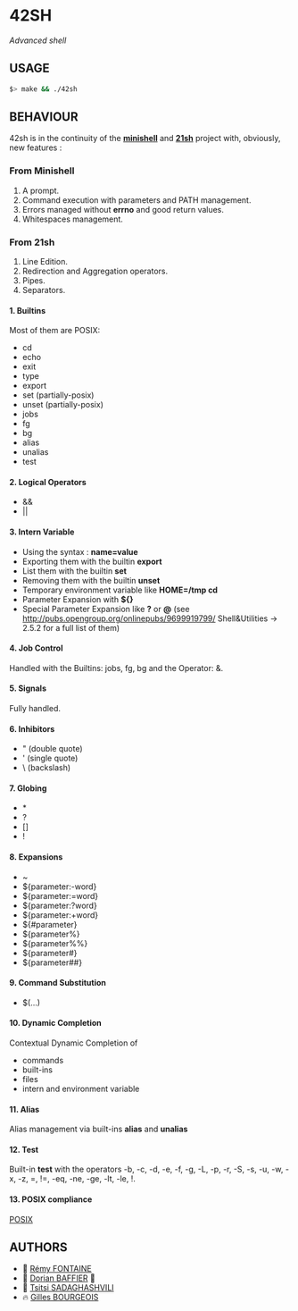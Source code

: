 # 42SH

*Advanced shell*

## USAGE

```sh
$> make && ./42sh
```

## BEHAVIOUR

42sh is in the continuity of the [**minishell**](https://github.com/gbourgeo/42projects/tree/master/minishell) and [**21sh**](https://github.com/gbourgeo/42projects/tree/master/21sh) project with,
obviously, new features :

### From Minishell
1. A prompt.
2. Command execution with parameters and PATH management.
4. Errors managed without **errno** and good return values.
5. Whitespaces management.

### From 21sh
1. Line Edition.
2. Redirection and Aggregation operators.
3. Pipes.
4. Separators.

#### 1. Builtins
Most of them are POSIX:
- cd
- echo
- exit
- type
- export
- set (partially-posix)
- unset (partially-posix)
- jobs
- fg
- bg
- alias
- unalias
- test

#### 2. Logical Operators
- &&
- ||

#### 3. Intern Variable
- Using the syntax : **name=value**
- Exporting them with the builtin **export**
- List them with the builtin **set**
- Removing them with the builtin **unset**
- Temporary environment variable like **HOME=/tmp cd**
- Parameter Expansion with **${}**
- Special Parameter Expansion like **?** or **@** (see http://pubs.opengroup.org/onlinepubs/9699919799/ Shell&Utilities -> 2.5.2 for a full list of them)

#### 4. Job Control

Handled with the Builtins: jobs, fg, bg and the Operator: &.

#### 5. Signals
Fully handled.

#### 6. Inhibitors
- " (double quote)
- ' (single quote)
- \\ (backslash)

#### 7. Globing
- \*
- ?
- \[]
- !

#### 8. Expansions
- ~
- ${parameter:-word}
- ${parameter:=word}
- ${parameter:?word}
- ${parameter:+word}
- ${#parameter}
- ${parameter%}
- ${parameter%%}
- ${parameter#}
- ${parameter##}

#### 9. Command Substitution
- $(...)

#### 10. Dynamic Completion
Contextual Dynamic Completion of
- commands
- built-ins
- files
- intern and environment variable

#### 11. Alias
Alias management via built-ins **alias** and **unalias**

#### 12. Test
Built-in **test** with the operators -b, -c, -d, -e, -f, -g, -L, -p, -r, -S, -s, -u, -w, -x, -z, =, !=, -eq, -ne, -ge, -lt, -le, !.

#### 13. POSIX compliance
[POSIX](http://pubs.opengroup.org/onlinepubs/9699919799/)

## AUTHORS

- **:rocket:** [Rémy FONTAINE](https://github.com/remyft)
- :sparkling_heart: [Dorian BAFFIER](https://github.com/dbaffier) :sparkling_heart:
- :princess: [Tsitsi SADAGHASHVILI](https://github.com/tsitsi314) 
- :fire: [Gilles BOURGEOIS](https://github.com/gbourgeo) 
